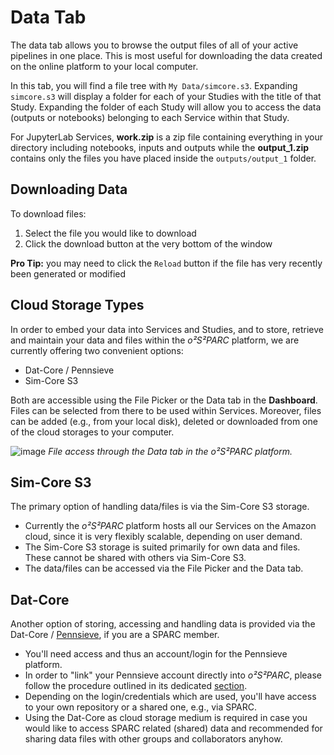 # Data Tab
The data tab allows you to browse the output files of all of your active pipelines in one place. This is most useful for downloading the data created on the online platform to your local computer.

In this tab, you will find a file tree with ```My Data/simcore.s3```. Expanding ```simcore.s3``` will display a folder for each of your Studies with the title of that Study. Expanding the folder of each Study will allow you to access the data (outputs or notebooks) belonging to each Service within that Study. 

For JupyterLab Services, **work.zip** is a zip file containing everything in your directory including notebooks, inputs and outputs while the **output_1.zip** contains only the files you have placed inside the ```outputs/output_1``` folder.

## Downloading Data
To download files:
1. Select the file you would like to download
2. Click the download button at the very bottom of the window

**Pro Tip:** you may need to click the ```Reload``` button if the file has very recently been generated or modified

## Cloud Storage Types

In order to embed your data into Services and Studies, and to store, retrieve and maintain your data and files within the *o²S²PARC* platform, we are currently offering two convenient options:

* Dat-Core / Pennsieve
* Sim-Core S3

Both are accessible using the File Picker or the Data tab in the **Dashboard**. Files can be selected from there to be used within Services. Moreover, files can be added (e.g., from your local disk), deleted or downloaded from one of the cloud storages to your computer.

![image](https://user-images.githubusercontent.com/28002886/137333179-46ec8f86-369b-4e1d-b7cb-19fbe16ffe8c.png)
*File access through the Data tab in the o²S²PARC platform.*


## Sim-Core S3

The primary option of handling data/files is via the Sim-Core S3 storage.
* Currently the *o²S²PARC* platform hosts all our Services on the Amazon cloud, since it is very flexibly scalable, depending on user demand. 
* The Sim-Core S3 storage is suited primarily for own data and files. These cannot be shared with others via Sim-Core S3.
* The data/files can be accessed via the File Picker and the Data tab.


## Dat-Core

Another option of storing, accessing and handling data is provided via the Dat-Core / [Pennsieve](https://discover.pennsieve.io/), if you are a SPARC member.
* You'll need access and thus an account/login for the Pennsieve platform.
* In order to "link" your Pennsieve account directly into *o²S²PARC*, please follow the procedure outlined in its dedicated [section](/docs/platform_introduction/user_setup/security_details.md).
* Depending on the login/credentials which are used, you'll have access to your own repository or a shared one, e.g., via SPARC.
* Using the Dat-Core as cloud storage medium is required in case you would like to access SPARC related (shared) data and recommended for sharing data files with other groups and collaborators anyhow.


